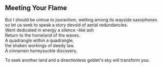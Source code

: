 Meeting Your Flame
------------------
But I should be untrue to jouranlism, wetting among its wayside saxophones  
so let us seek to speak a story devoid of aerial redundancies.  
Went dedicated in energy a silence -like ash  
Return to the homeland of the waves.  
A quadrangle within a quadrangle,  
the shaken workings of deedy law.  
A cinnamon honeysuckle discovers.  
  
To seek another land and a directionless goblet's sky will transform you.  
